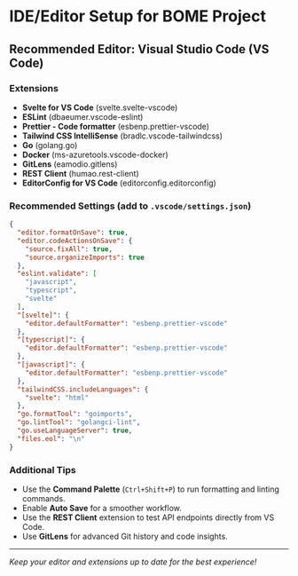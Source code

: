 # IDE/Editor Setup for BOME Project

## Recommended Editor: Visual Studio Code (VS Code)

### Extensions
- **Svelte for VS Code** (svelte.svelte-vscode)
- **ESLint** (dbaeumer.vscode-eslint)
- **Prettier - Code formatter** (esbenp.prettier-vscode)
- **Tailwind CSS IntelliSense** (bradlc.vscode-tailwindcss)
- **Go** (golang.go)
- **Docker** (ms-azuretools.vscode-docker)
- **GitLens** (eamodio.gitlens)
- **REST Client** (humao.rest-client)
- **EditorConfig for VS Code** (editorconfig.editorconfig)

### Recommended Settings (add to `.vscode/settings.json`)
```json
{
  "editor.formatOnSave": true,
  "editor.codeActionsOnSave": {
    "source.fixAll": true,
    "source.organizeImports": true
  },
  "eslint.validate": [
    "javascript",
    "typescript",
    "svelte"
  ],
  "[svelte]": {
    "editor.defaultFormatter": "esbenp.prettier-vscode"
  },
  "[typescript]": {
    "editor.defaultFormatter": "esbenp.prettier-vscode"
  },
  "[javascript]": {
    "editor.defaultFormatter": "esbenp.prettier-vscode"
  },
  "tailwindCSS.includeLanguages": {
    "svelte": "html"
  },
  "go.formatTool": "goimports",
  "go.lintTool": "golangci-lint",
  "go.useLanguageServer": true,
  "files.eol": "\n"
}
```

### Additional Tips
- Use the **Command Palette** (`Ctrl+Shift+P`) to run formatting and linting commands.
- Enable **Auto Save** for a smoother workflow.
- Use the **REST Client** extension to test API endpoints directly from VS Code.
- Use **GitLens** for advanced Git history and code insights.

---

*Keep your editor and extensions up to date for the best experience!* 